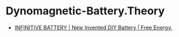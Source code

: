 # Dynomagnetic-Battery.Theory
- [INFINITIVE BATTERY | New Invented DIY Battery | Free Energy.](https://youtu.be/oo54KPjP4qo)
